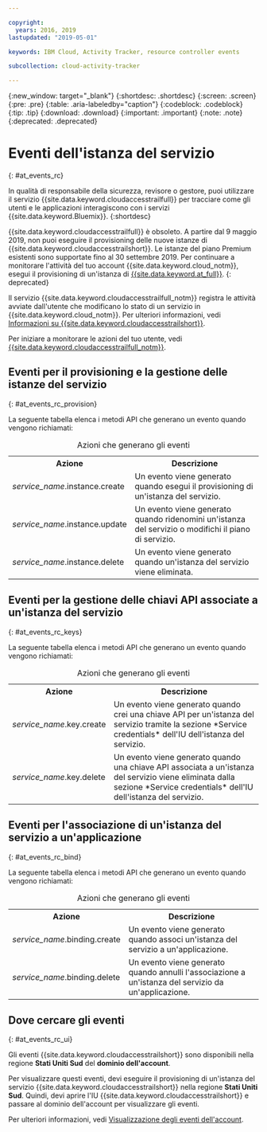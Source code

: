 ```yaml
---

copyright:
  years: 2016, 2019
lastupdated: "2019-05-01"

keywords: IBM Cloud, Activity Tracker, resource controller events

subcollection: cloud-activity-tracker

---
```


{:new_window: target="_blank"}
{:shortdesc: .shortdesc}
{:screen: .screen}
{:pre: .pre}
{:table: .aria-labeledby="caption"}
{:codeblock: .codeblock}
{:tip: .tip}
{:download: .download}
{:important: .important}
{:note: .note}
{:deprecated: .deprecated}

# Eventi dell'istanza del servizio  
{: #at_events_rc}

In qualità di responsabile della sicurezza, revisore o gestore, puoi utilizzare il servizio {{site.data.keyword.cloudaccesstrailfull}} per tracciare come gli utenti e le applicazioni interagiscono con i servizi {{site.data.keyword.Bluemix}}. 
{:shortdesc}

{{site.data.keyword.cloudaccesstrailfull}} è obsoleto. A partire dal 9 maggio 2019, non puoi eseguire il provisioning delle nuove istanze di {{site.data.keyword.cloudaccesstrailshort}}. Le istanze del piano Premium esistenti sono supportate fino al 30 settembre 2019. Per continuare a monitorare l'attività del tuo account {{site.data.keyword.cloud_notm}}, esegui il provisioning di un'istanza di [{{site.data.keyword.at_full}}](/docs/services/Activity-Tracker-with-LogDNA?topic=logdnaat-getting-started#getting-started).
{: deprecated}

Il servizio {{site.data.keyword.cloudaccesstrailfull_notm}} registra le attività avviate dall'utente che modificano lo stato di un servizio in {{site.data.keyword.cloud_notm}}. Per ulteriori informazioni, vedi [Informazioni su {{site.data.keyword.cloudaccesstrailshort}}](/docs/services/cloud-activity-tracker?topic=cloud-activity-tracker-activity_tracker_ov#activity_tracker_ov).

Per iniziare a monitorare le azioni del tuo utente, vedi [{{site.data.keyword.cloudaccesstrailfull_notm}}](/docs/services/cloud-activity-tracker?topic=cloud-activity-tracker-getting-started-with-cla#getting-started-with-cla). 


## Eventi per il provisioning e la gestione delle istanze del servizio
{: #at_events_rc_provision}

La seguente tabella elenca i metodi API che generano un evento quando vengono richiamati:

<table>
  <caption>Azioni che generano gli eventi</caption>
  <tr>
    <th>Azione</th>
	  <th>Descrizione</th>
  </tr>
  <tr>
    <td><i>service_name</i>.instance.create</td>
	  <td>Un evento viene generato quando esegui il provisioning di un'istanza del servizio.</td>
  </tr>
  <tr>
    <td><i>service_name</i>.instance.update</td>
	  <td>Un evento viene generato quando ridenomini un'istanza del servizio o modifichi il piano di servizio.</td>
  </tr>
  <tr>
    <td><i>service_name</i>.instance.delete</td>
	  <td>Un evento viene generato quando un'istanza del servizio viene eliminata.</td>
  </tr>
</table>


##  Eventi per la gestione delle chiavi API associate a un'istanza del servizio
{: #at_events_rc_keys}

La seguente tabella elenca i metodi API che generano un evento quando vengono richiamati:

<table>
  <caption>Azioni che generano gli eventi</caption>
  <tr>
    <th>Azione</th>
	  <th>Descrizione</th>
  </tr>
  <tr>
    <td><i>service_name</i>.key.create</td>
	  <td>Un evento viene generato quando crei una chiave API per un'istanza del servizio tramite la sezione *Service credentials* dell'IU dell'istanza del servizio.</td>
  </tr>
  <tr>
    <td><i>service_name</i>.key.delete</td>
	  <td>Un evento viene generato quando una chiave API associata a un'istanza del servizio viene eliminata dalla sezione *Service credentials* dell'IU dell'istanza del servizio.</td>
  </tr>
</table>

##  Eventi per l'associazione di un'istanza del servizio a un'applicazione
{: #at_events_rc_bind}

La seguente tabella elenca i metodi API che generano un evento quando vengono richiamati:

<table>
  <caption>Azioni che generano gli eventi</caption>
  <tr>
    <th>Azione</th>
	  <th>Descrizione</th>
  </tr>
  <tr>
    <td><i>service_name</i>.binding.create</td>
	  <td>Un evento viene generato quando associ un'istanza del servizio a un'applicazione.</td>
  </tr>
  <tr>
    <td><i>service_name</i>.binding.delete</td>
	  <td>Un evento viene generato quando annulli l'associazione a un'istanza del servizio da un'applicazione.</td>
  </tr>
</table>




## Dove cercare gli eventi
{: #at_events_rc_ui}

Gli eventi {{site.data.keyword.cloudaccesstrailshort}} sono disponibili nella regione **Stati Uniti Sud** del **dominio dell'account**.

Per visualizzare questi eventi, devi eseguire il provisioning di un'istanza del servizio {{site.data.keyword.cloudaccesstrailshort}} nella regione **Stati Uniti Sud**. Quindi, devi aprire l'IU {{site.data.keyword.cloudaccesstrailshort}} e passare al dominio dell'account per visualizzare gli eventi. 

Per ulteriori informazioni, vedi [Visualizzazione degli eventi dell'account](/docs/services/cloud-activity-tracker/how-to/manage-events-ui?topic=cloud-activity-tracker-view_acc_events#view_acc_events_account_events).



